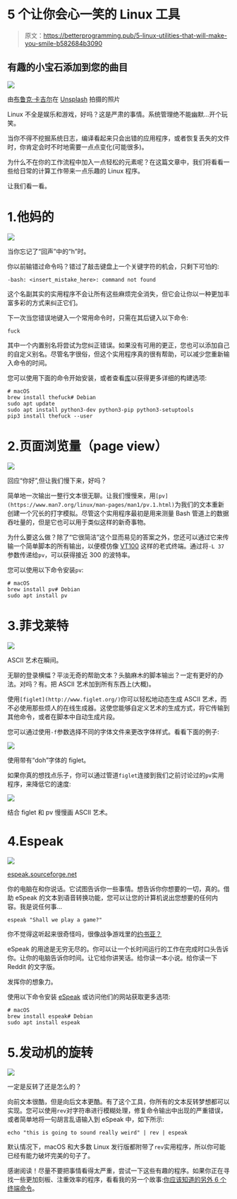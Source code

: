 # 5 个让你会心一笑的 Linux 工具

> 原文：<https://betterprogramming.pub/5-linux-utilities-that-will-make-you-smile-b582684b3090>

## 有趣的小宝石添加到您的曲目

![](img/7bdf8047dfbece89829d39ac05583157.png)

由[布鲁克·卡吉尔](https://unsplash.com/@brookecagle?utm_source=unsplash&utm_medium=referral&utm_content=creditCopyText)在 [Unsplash](https://unsplash.com/s/photos/laugh-computer?utm_source=unsplash&utm_medium=referral&utm_content=creditCopyText) 拍摄的照片

Linux 不全是娱乐和游戏，好吗？这是严肃的事情。系统管理绝不能幽默…开个玩笑。

当你不得不挖掘系统日志，编译看起来只会出错的应用程序，或者恢复丢失的文件时，你肯定会时不时地需要一点点变化(可能很多)。

为什么不在你的工作流程中加入一点轻松的元素呢？在这篇文章中，我们将看看一些给日常的计算工作带来一点乐趣的 Linux 程序。

让我们看一看。

# 1.他妈的

![](img/b8eaa26839cc4ed2cf7a7aceb01bb39c.png)

当你忘记了“回声”中的“h”时。

你以前输错过命令吗？错过了敲击键盘上一个关键字符的机会，只剩下可怕的:

```
-bash: <insert_mistake_here>: command not found
```

这个名副其实的实用程序不会让所有这些麻烦完全消失，但它会让你以一种更加丰富多彩的方式来纠正它们。

下一次当您错误地键入一个常用命令时，只需在其后键入以下命令:

```
fuck
```

其中一个内置别名将尝试为您纠正错误。如果没有可用的更正，您也可以添加自己的自定义别名。尽管名字很俗，但这个实用程序真的很有帮助，可以减少您重新输入命令的时间。

您可以使用下面的命令开始安装，或者查看[库](https://github.com/nvbn/thefuck)以获得更多详细的构建选项:

```
# macOS
brew install thefuck# Debian
sudo apt update
sudo apt install python3-dev python3-pip python3-setuptools
pip3 install thefuck --user
```

# 2.页面浏览量（page view）

![](img/506de8d3f59ec01ee85206a96a0e887b.png)

回应“你好”,但让我们慢下来，好吗？

简单地一次输出一整行文本很无聊。让我们慢慢来，用`[pv](https://www.man7.org/linux/man-pages/man1/pv.1.html)`为我们的文本重新创建一个冗长的打字模拟。尽管这个实用程序最初是用来测量 Bash 管道上的数据吞吐量的，但是它也可以用于类似这样的新奇事物。

为什么要这么做？除了“它很简洁”这个显而易见的答案之外，您还可以通过它来传输一个简单脚本的所有输出，以便模仿像 [VT100](https://en.wikipedia.org/wiki/VT100) 这样的老式终端。通过将`-L 37`参数传递给`pv`，可以获得接近 300 的波特率。

您可以使用以下命令安装`pv`:

```
# macOS
brew install pv# Debian
sudo apt install pv
```

# 3.菲戈莱特

![](img/f44cbbb8d40e18581965a0f02eff5343.png)

ASCII 艺术在瞬间。

无聊的登录横幅？平淡无奇的帮助文本？头脑麻木的脚本输出？一定有更好的办法。对吗？有。把 ASCII 艺术加到所有东西上(大概)。

使用`[figlet](http://www.figlet.org/)`你可以轻松地动态生成 ASCII 艺术，而不必使用那些烦人的在线生成器。这使您能够自定义艺术的生成方式，将它传输到其他命令，或者在脚本中自动生成片段。

您可以通过使用`-f`参数选择不同的字体文件来更改字体样式。看看下面的例子:

![](img/2315e10001b7eeffda85784d87e2f2da.png)

使用带有“doh”字体的 figlet。

如果你真的想找点乐子，你可以通过管道`figlet`连接到我们之前讨论过的`pv`实用程序，来降低它的速度:

![](img/960129a8962076000d1db6f4f932a4a1.png)

结合 figlet 和 pv 慢慢画 ASCII 艺术。

# 4.Espeak

![](img/21d6e22c48221c03d3c5abfacaebf03b.png)

[espeak.sourceforge.net](http://espeak.sourceforge.net/)

你的电脑在和你说话。它试图告诉你一些事情。想告诉你你想要的一切，真的。借助 eSpeak 的文本到语音转换功能，您可以让您的计算机说出您想要的任何内容。我是说任何事…

```
espeak "Shall we play a game?"
```

你不觉得这听起来很奇怪吗，很像战争游戏里的[约书亚？](https://www.youtube.com/watch?v=-1F7vaNP9w0)

eSpeak 的用途是无穷无尽的。你可以让一个长时间运行的工作在完成时口头告诉你。让你的电脑告诉你时间。让它给你讲笑话。给你读一本小说。给你读一下 Reddit 的文字版。

发挥你的想象力。

使用以下命令安装 [eSpeak](http://espeak.sourceforge.net/) 或访问他们的网站获取更多选项:

```
# macOS
brew install espeak# Debian
sudo apt install espeak
```

# 5.发动机的旋转

![](img/3eaa4da83b94d000d9ce3e27bde8fe61.png)

一定是反转了还是怎么的？

向前文本很酷，但是向后文本更酷。有了这个工具，你所有的文本反转梦想都可以实现。您可以使用`rev`对字符串进行模糊处理，修复命令输出中出现的严重错误，或者简单地将一句胡言乱语输入到 eSpeak 中，如下所示:

```
echo "this is going to sound really weird" | rev | espeak
```

默认情况下，macOS 和大多数 Linux 发行版都附带了`rev`实用程序，所以你可能已经有能力破坏完美的句子了。

感谢阅读！尽量不要把事情看得太严重，尝试一下这些有趣的程序。如果你正在寻找一些更加刻板、注重效率的程序，看看我的另一个故事:[你应该知道的另外 6 个终端命令](/6-more-terminal-commands-you-should-know-3606cecdf8b6)。